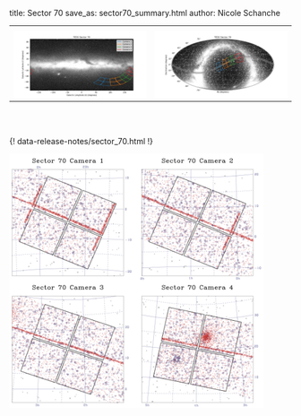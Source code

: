 title: Sector 70
save_as: sector70_summary.html
author: Nicole Schanche


<table>
  <tr>
    <th colspan="2" ></th>
  </tr>
  <tr>
    <td width="50%" style = "text-align: center;">
          <img class="img-responsive" style="max-width:100%;" src="images/sector-plots/tess_galactic_sector_070.png"> 
    </td>
    <td width="50%" style = "text-align: center;">
          <img class="img-responsive" style="max-width:100%;" src="images/sector-plots/tess_icrs_sector_070.png">
    </td>
  </tr>
</table>
<br></br>





{! data-release-notes/sector_70.html !}

<img class="img-responsive" style="max-width:90%;" src="images/sector-plots/sector-plots.070.jpeg">